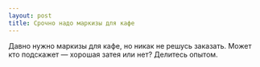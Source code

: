 ```yaml
---
layout: post 
title: Срочно надо маркизы для кафе 
--- 
```

Давно нужно маркизы для кафе, но никак не решусь заказать. Может кто подскажет — хорошая затея или нет? Делитесь опытом.